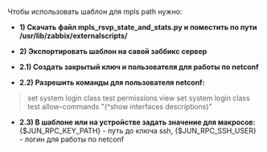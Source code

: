 Чтобы использовать шаблон для mpls path нужно: 
* **1) Скачать файл mpls_rsvp_state_and_stats.py и поместить по пути /usr/lib/zabbix/externalscripts/**
* **2) Экспортировать шаблон на савой заббикс сервер**
* **2.1) Создать закрытый ключ и пользователя для работы по netconf**

* **2.2) Разрешить команды для пользователя netconf:**
> set system login class test permissions view
> set system login class test allow-commands "(^show interfaces descriptions)"

 * **2.3) В шаблоне или на устройстве задать значение для макросов:**
{$JUN_RPC_KEY_PATH} - путь до ключа ssh, {$JUN_RPC_SSH_USER} - логин для работы по netconf
 
